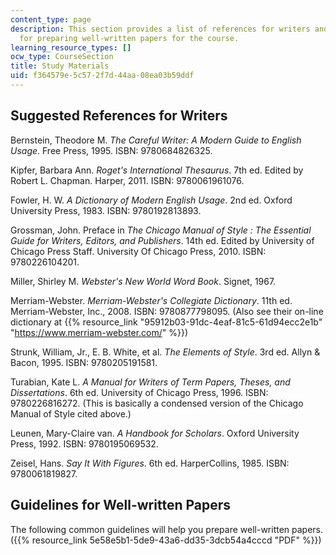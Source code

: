 ```yaml
---
content_type: page
description: This section provides a list of references for writers and guidelines
  for preparing well-written papers for the course.
learning_resource_types: []
ocw_type: CourseSection
title: Study Materials
uid: f364579e-5c57-2f7d-44aa-08ea03b59ddf
---
```


Suggested References for Writers
--------------------------------

Bernstein, Theodore M. _The Careful Writer: A Modern Guide to English Usage_. Free Press, 1995. ISBN: 9780684826325.

Kipfer, Barbara Ann. _Roget's International Thesaurus_. 7th ed. Edited by Robert L. Chapman. Harper, 2011. ISBN: 9780061961076.

Fowler, H. W. _A Dictionary of Modern English Usage_. 2nd ed. Oxford University Press, 1983. ISBN: 9780192813893.

Grossman, John. Preface in _The Chicago Manual of Style : The Essential Guide for Writers, Editors, and Publishers_. 14th ed. Edited by University of Chicago Press Staff. University Of Chicago Press, 2010. ISBN: 9780226104201.

Miller, Shirley M. _Webster's New World Word Book_. Signet, 1967.

Merriam-Webster. _Merriam-Webster's Collegiate Dictionary_. 11th ed. Merriam-Webster, Inc., 2008. ISBN: 9780877798095. (Also see their on-line dictionary at {{% resource_link "95912b03-91dc-4eaf-81c5-61d94ecc2e1b" "https://www.merriam-webster.com/" %}})

Strunk, William, Jr., E. B. White, et al. _The Elements of Style_. 3rd ed. Allyn & Bacon, 1995. ISBN: 9780205191581.

Turabian, Kate L. _A Manual for Writers of Term Papers, Theses, and Dissertations_. 6th ed. University of Chicago Press, 1996. ISBN: 9780226816272. (This is basically a condensed version of the Chicago Manual of Style cited above.)

Leunen, Mary-Claire van. _A Handbook for Scholars_. Oxford University Press, 1992. ISBN: 9780195069532.

Zeisel, Hans. _Say It With Figures_. 6th ed. HarperCollins, 1985. ISBN: 9780061819827.

Guidelines for Well-written Papers
----------------------------------

The following common guidelines will help you prepare well-written papers. ({{% resource_link 5e58e5b1-5de9-43a6-dd35-3dcb54a4cccd "PDF" %}})